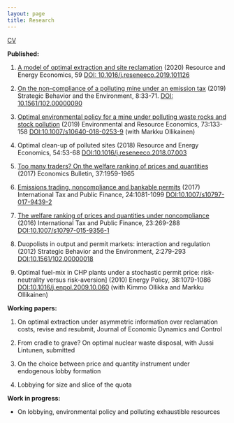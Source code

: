 ```yaml
---
layout: page
title: Research
---
```


[CV](https://plappi.github.io/Milo/assets/CV_Pauli_Lappi2019.pdf)

**Published:**

1. [A model of optimal extraction and site reclamation](https://plappi.github.io/Milo/assets/rehab-wp-Lappi-2018.pdf) (2020) Resource and Energy Economics, 59 [DOI: 10.1016/j.reseneeco.2019.101126](https://doi.org/10.1016/j.reseneeco.2019.101126) <br/>

2. [On the non-compliance of a polluting mine under an emission tax](https://tuhat.helsinki.fi/ws/portalfiles/portal/129044862/Lappi2019Enforcement_accepted_SBE.pdf) (2019) Strategic Behavior and the Environment, 8:33-71. [DOI: 10.1561/102.00000090](http://dx.doi.org/10.1561/102.00000090) <br/>

3. [Optimal environmental policy for a mine under polluting waste rocks and stock pollution](https://helda.helsinki.fi//bitstream/handle/10138/302028/MiningPolicy_accepted.pdf?sequence=1) (2019) Environmental and Resource Economics, 73:133-158 [DOI:10.1007/s10640-018-0253-9](https://doi.org/10.1007/s10640-018-0253-9) (with Markku Ollikainen)<br/>

4. Optimal clean-up of polluted sites (2018) Resource and Energy Economics, 54:53-68 [DOI:10.1016/j.reseneeco.2018.07.003](https://doi.org/10.1016/j.reseneeco.2018.07.003)<br/>

5. [Too many traders? On the welfare ranking of prices and quantities](https://helda.helsinki.fi//bitstream/handle/10138/232337/EB_17_V37_I3_P176.pdf?sequence=1) (2017) Economics Bulletin, 37:1959-1965<br/>

6. [Emissions trading, noncompliance and bankable permits](https://helda.helsinki.fi//bitstream/handle/10138/298116/BankingCompliance.pdf?sequence=1) (2017) International Tax and Public Finance, 24:1081-1099 [DOI:10.1007/s10797-017-9439-2](https://doi.org/10.1007/s10797-017-9439-2 )<br/>

7. [The welfare ranking of prices and quantities under noncompliance](https://helda.helsinki.fi//bitstream/handle/10138/229637/WelfareRankingR.pdf?sequence=1) (2016) International Tax and Public Finance, 23:269-288 [DOI:10.1007/s10797-015-9356-1](https://doi.org/10.1007/s10797-015-9356-1)<br/>

8. Duopolists in output and permit markets: interaction and regulation (2012) Strategic Behavior and the Environment, 2:279-293 [DOI:10.1561/102.00000018](http://dx.doi.org/10.1561/102.00000018 )<br/>

9. Optimal fuel-mix in CHP plants under a stochastic permit price: risk-neutrality versus risk-aversion] (2010) Energy Policy, 38:1079-1086 [DOI:10.1016/j.enpol.2009.10.060](https://doi.org/10.1016/j.enpol.2009.10.060) (with Kimmo Ollikka and Markku Ollikainen)<br/>


**Working papers:**

1. On optimal extraction under asymmetric information over reclamation costs, revise and resubmit, Journal of Economic Dynamics and Control <br/> 

2. From cradle to grave? On optimal nuclear waste disposal, with Jussi Lintunen, submitted <br/>

3. On the choice between price and quantity instrument under endogenous lobby formation <br/>

4. Lobbying for size and slice of the quota <br/>

**Work in progress:**

* On lobbying, environmental policy and polluting exhaustible resources

